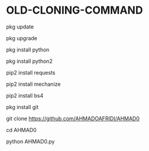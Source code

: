 # OLD-CLONING-COMMAND
pkg update

pkg upgrade

pkg install python

 pkg install python2

 pip2 install requests

 pip2 install mechanize

 pip2 install bs4

 pkg install git
 
 git clone https://github.com/AHMADOAFRIDI/AHMAD0

cd AHMAD0

python AHMAD0.py
